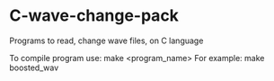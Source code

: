 # C-wave-change-pack
Programs to read, change wave files, on C language

To compile program use:
make <program_name>
  For example:  make boosted_wav
